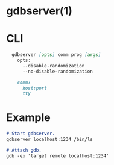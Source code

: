 # gdbserver(1)

# CLI

```markdown
  gdbserver [opts] comm prog [args]
    opts:
      --disable-randomization
      --no-disable-randomization

    comm:
      host:port
      tty
```

# Example

```markdown
# Start gdbserver.
gdbserver localhost:1234 /bin/ls

# Attach gdb.
gdb -ex 'target remote localhost:1234'
```
